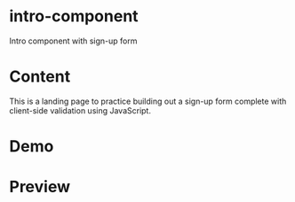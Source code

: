 # intro-component
Intro component with sign-up form

# Content
This is a landing page to practice building out a sign-up form complete with client-side validation using JavaScript.

# Demo

# Preview
